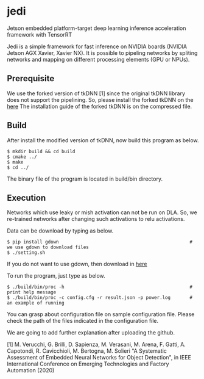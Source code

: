 # jedi
Jetson embedded platform-target deep learning inference acceleration framework with TensorRT

Jedi is a simple framework for fast inference on NVIDIA boards (NVIDIA Jetson AGX Xavier, Xavier NX).
It is possible to pipeling networks by spliting networks and mapping on different processing elements (GPU or NPUs).

## Prerequisite
We use the forked version of tkDNN [1] since the original tkDNN library does not support the pipelining.
So, please install the forked tkDNN on the [here](https://drive.google.com/file/d/1z_FXrien2twAH9Ic76Ep4pBfL4EsiUaq/view?usp=sharing, "tkdnn link")
The installation guide of the forked tkDNN is on the compressed file.

## Build
After install the modified version of tkDNN, now build this program as below.
```
$ mkdir build && cd build
$ cmake ../
$ make
$ cd ../
```
The binary file of the program is located in build/bin directory.

## Execution
Networks which use leaky or mish activation can not be run on DLA. 
So, we re-trained networks after changing such activations to relu activations.

Data can be download by typing as below.
```
$ pip install gdown                                                # we use gdown to download files
$ ./setting.sh
```
If you do not want to use gdown, then download in [here](https://drive.google.com/file/d/1tCZfUPkpY-TOUxIpcDo3XtM-SboHVxPr/view?usp=sharing, "data link")

To run the program, just type as below.
```
$ ./build/bin/proc -h                                              # print help message
$ ./build/bin/proc -c config.cfg -r result.json -p power.log       # an example of running
```
You can grasp about configuration file on sample configuration file.
Please check the path of the files indicated in the configuration file.

We are going to add further explanation after uploading the github.

[1] M. Verucchi, G. Brilli, D. Sapienza, M. Verasani, M. Arena, F. Gatti, A. Capotondi, R. Cavicchioli, M. Bertogna, M. Solieri
"A Systematic Assessment of Embedded Neural Networks for Object Detection", in IEEE International Conference on Emerging Technologies and Factory Automation (2020)
